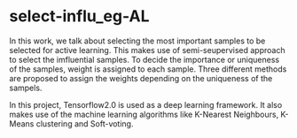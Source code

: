 # select-influ_eg-AL

In this work, we talk about selecting the most important samples to be selected for active learning. This makes use of semi-seupervised approach to select the imfluential samples.
To decide the importance or uniqueness of the samples, weight is assigned to each sample. Three different methods are proposed to assign the weights depending on the uniqueness of the sampels. 

In this project, Tensorflow2.0 is used as a deep learning framework. It also makes use of the machine learning algorithms like K-Nearest Neighbours, K-Means clustering and Soft-voting.
